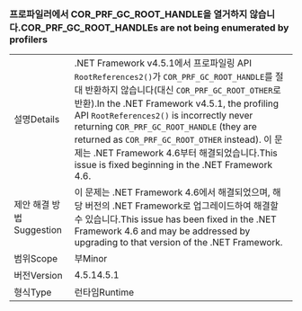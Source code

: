 ### <a name="corprfgcroothandles-are-not-being-enumerated-by-profilers"></a><span data-ttu-id="a4aee-101">프로파일러에서 COR_PRF_GC_ROOT_HANDLE을 열거하지 않습니다.</span><span class="sxs-lookup"><span data-stu-id="a4aee-101">COR_PRF_GC_ROOT_HANDLEs are not being enumerated by profilers</span></span>

|   |   |
|---|---|
|<span data-ttu-id="a4aee-102">설명</span><span class="sxs-lookup"><span data-stu-id="a4aee-102">Details</span></span>|<span data-ttu-id="a4aee-103">.NET Framework v4.5.1에서 프로파일링 API <code>RootReferences2()</code>가 <code>COR_PRF_GC_ROOT_HANDLE</code>를 절대 반환하지 않습니다(대신 <code>COR_PRF_GC_ROOT_OTHER</code>로 반환).</span><span class="sxs-lookup"><span data-stu-id="a4aee-103">In the .NET Framework v4.5.1, the profiling API <code>RootReferences2()</code> is incorrectly never returning <code>COR_PRF_GC_ROOT_HANDLE</code> (they are returned as <code>COR_PRF_GC_ROOT_OTHER</code> instead).</span></span> <span data-ttu-id="a4aee-104">이 문제는 .NET Framework 4.6부터 해결되었습니다.</span><span class="sxs-lookup"><span data-stu-id="a4aee-104">This issue is fixed beginning in the .NET Framework 4.6.</span></span>|
|<span data-ttu-id="a4aee-105">제안 해결 방법</span><span class="sxs-lookup"><span data-stu-id="a4aee-105">Suggestion</span></span>|<span data-ttu-id="a4aee-106">이 문제는 .NET Framework 4.6에서 해결되었으며, 해당 버전의 .NET Framework로 업그레이드하여 해결할 수 있습니다.</span><span class="sxs-lookup"><span data-stu-id="a4aee-106">This issue has been fixed in the .NET Framework 4.6 and may be addressed by upgrading to that version of the .NET Framework.</span></span>|
|<span data-ttu-id="a4aee-107">범위</span><span class="sxs-lookup"><span data-stu-id="a4aee-107">Scope</span></span>|<span data-ttu-id="a4aee-108">부</span><span class="sxs-lookup"><span data-stu-id="a4aee-108">Minor</span></span>|
|<span data-ttu-id="a4aee-109">버전</span><span class="sxs-lookup"><span data-stu-id="a4aee-109">Version</span></span>|<span data-ttu-id="a4aee-110">4.5.1</span><span class="sxs-lookup"><span data-stu-id="a4aee-110">4.5.1</span></span>|
|<span data-ttu-id="a4aee-111">형식</span><span class="sxs-lookup"><span data-stu-id="a4aee-111">Type</span></span>|<span data-ttu-id="a4aee-112">런타임</span><span class="sxs-lookup"><span data-stu-id="a4aee-112">Runtime</span></span>|

